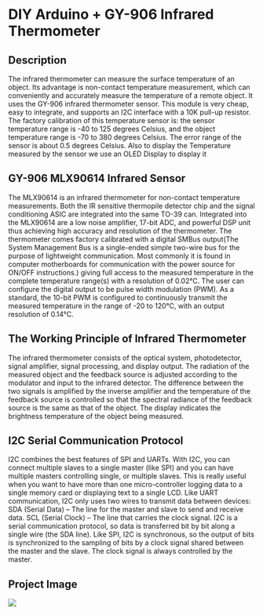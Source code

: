 # DIY Arduino + GY-906 Infrared Thermometer
## Description
The infrared thermometer can measure the surface temperature of an object. Its advantage is non-contact temperature measurement, which can conveniently and accurately measure the temperature of a remote object.
It uses the GY-906 infrared thermometer sensor. This module is very cheap, easy to integrate, and supports an I2C interface with a 10K pull-up resistor. The factory calibration of this temperature sensor is: the sensor temperature range is -40 to 125 degrees Celsius, and the object temperature range is -70 to 380 degrees Celsius. The error range of the sensor is about 0.5 degrees Celsius.
Also to display the Temperature measured by the sensor we use an OLED Display to display it

## GY-906 MLX90614 Infrared Sensor
The MLX90614 is an infrared thermometer for non-contact temperature measurements. Both the IR sensitive thermopile detector chip and the signal conditioning ASIC are integrated into the same TO-39 can. Integrated into the MLX90614 are a low noise amplifier, 17-bit ADC, and powerful DSP unit thus achieving high accuracy and resolution of the thermometer.
The thermometer comes factory calibrated with a digital SMBus output(The System Management Bus is a single-ended simple two-wire bus for the purpose of lightweight communication. Most commonly it is found in computer motherboards for communication with the power source for ON/OFF instructions.) giving full access to the measured temperature in the complete temperature range(s) with a resolution of 0.02°C.
The user can configure the digital output to be pulse width modulation (PWM). As a standard, the 10-bit PWM is configured to continuously transmit the measured temperature in the range of -20 to 120°C, with an output resolution of 0.14°C.

## The Working Principle of Infrared Thermometer
The infrared thermometer consists of the optical system, photodetector, signal amplifier, signal processing, and display output. The radiation of the measured object and the feedback source is adjusted according to the modulator and input to the infrared detector. The difference between the two signals is amplified by the inverse amplifier and the temperature of the feedback source is controlled so that the spectral radiance of the feedback source is the same as that of the object. The display indicates the brightness temperature of the object being measured.

## I2C Serial Communication Protocol
I2C combines the best features of SPI and UARTs. With I2C, you can connect multiple slaves to a single master (like SPI) and you can have multiple masters controlling single, or multiple slaves. This is really useful when you want to have more than one micro-controller logging data to a single memory card or displaying text to a single LCD.
Like UART communication, I2C only uses two wires to transmit data between devices:
SDA (Serial Data) – The line for the master and slave to send and receive data.
SCL (Serial Clock) – The line that carries the clock signal.
I2C is a serial communication protocol, so data is transferred bit by bit along a single wire (the SDA line).
Like SPI, I2C is synchronous, so the output of bits is synchronized to the sampling of bits by a clock signal shared between the master and the slave. The clock signal is always controlled by the master.

## Project Image
![](https://hackster.imgix.net/uploads/attachments/1104209/image_psflkK34Oh.png?auto=compress%2Cformat&w=680&h=510&fit=max)
 


